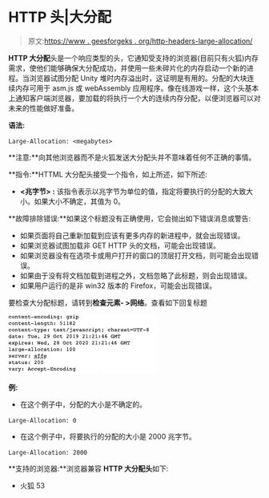 # HTTP 头|大分配

> 原文:[https://www . geesforgeks . org/http-headers-large-allocation/](https://www.geeksforgeeks.org/http-headers-large-allocation/)

**HTTP 大分配**头是一个响应类型的头，它通知受支持的浏览器(目前只有火狐)内存需求，使他们能够确保大分配成功，并使用一些未碎片化的内存启动一个新的进程。当浏览器试图分配 Unity 堆时内存溢出时，这证明是有用的。分配的大块连续内存可用于 asm.js 或 webAssembly 应用程序。像在线游戏一样，这个头基本上通知客户端浏览器，要加载的将执行一个大的连续内存分配，以便浏览器可以对未来的性能做好准备。

**语法:**

```
Large-Allocation: <megabytes>
```

**注意:**向其他浏览器而不是火狐发送大分配头并不意味着任何不正确的事情。

**指令:**HTTML 大分配头接受一个指令，如上所述，如下所述:

*   **<兆字节> :** 该指令表示以兆字节为单位的值，指定将要执行的分配的大致大小。如果大小不确定，其值为 0。

**故障排除错误:**如果这个标题没有正确使用，它会抛出如下错误消息或警告:

*   如果页面将自己重新加载到应该有更多内存的新进程中，就会出现错误。
*   如果浏览器试图加载非 GET HTTP 头的文档，可能会出现错误。
*   如果浏览器没有在选项卡或用户打开的窗口的顶层打开文档，则可能会出现错误。
*   如果由于没有将文档加载到进程之外，文档忽略了此标题，则会出现错误。
*   如果用户运行的是非 win32 版本的 Firefox，可能会出现错误。

要检查大分配标题，请转到**检查元素- >网络**。查看如下回复标题

![](img/dc7d13e69e854349fbba91d298c2099f.png)

**例:**

*   在这个例子中，分配的大小是不确定的。

```
Large-Allocation: 0
```

*   在这个例子中，将要执行的分配的大小是 2000 兆字节。

```
Large-Allocation: 2000
```

**支持的浏览器:**浏览器兼容 **HTTP 大分配头**如下:

*   火狐 53